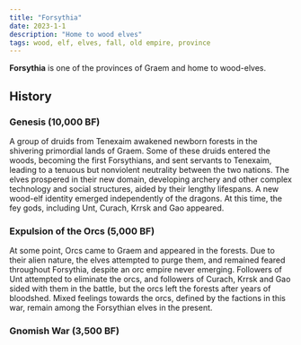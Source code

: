 ```yaml
---
title: "Forsythia"
date: 2023-1-1
description: "Home to wood elves"
tags: wood, elf, elves, fall, old empire, province
---
```


**Forsythia** is one of the provinces of Graem and home to wood-elves.

## History

### Genesis (10,000 BF)

A group of druids from Tenexaim awakened newborn forests in
the shivering primordial lands of Graem. Some of these druids entered the woods,
becoming the first Forsythians, and sent servants to Tenexaim, leading to a
tenuous but nonviolent neutrality between the two nations. The elves
prospered in their new domain, developing archery and other complex technology
and social structures, aided by their lengthy lifespans. A new wood-elf
identity emerged independently of the dragons. At this time, the fey
gods, including Unt, Curach, Krrsk and Gao appeared.

### Expulsion of the Orcs (5,000 BF)

At some point, Orcs came to Graem and appeared in the forests. Due to their
alien nature, the elves attempted to purge them, and remained feared throughout
Forsythia, despite an orc empire never emerging. Followers of Unt attempted to eliminate
the orcs, and followers of Curach, Krrsk and Gao sided with them in the battle, but the orcs left
the forests after years of bloodshed. Mixed feelings towards the orcs, defined by the factions in this war,
remain among the Forsythian elves in the present.

### Gnomish War (3,500 BF)

